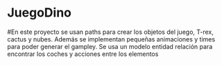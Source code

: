# JuegoDino
#En este proyecto se usan paths para crear los objetos del juego, T-rex, cactus y nubes.
Además se implementan pequeñas animaciones y times para poder generar el gampley.
Se usa un modelo entidad relación para encontrar los coches y acciones entre los elementos

